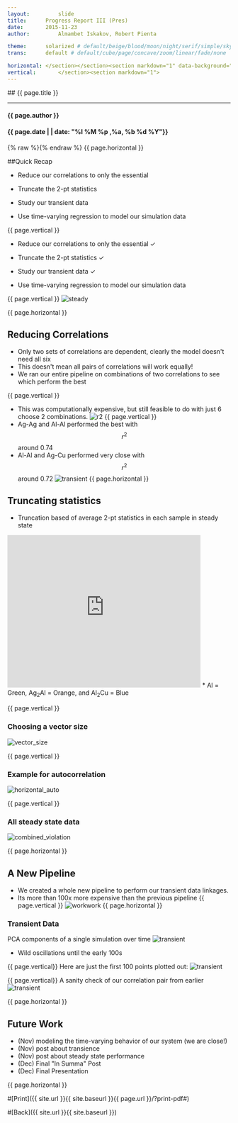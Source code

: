 ```yaml
---
layout:     	slide
title:     	Progress Report III (Pres)
date:      	2015-11-23
author:     	Almambet Iskakov, Robert Pienta

theme:		solarized # default/beige/blood/moon/night/serif/simple/sky/solarized
trans:		default # default/cube/page/concave/zoom/linear/fade/none

horizontal:	</section></section><section markdown="1" data-background="http://matin-hub.github.io/project-pages/img/slidebackground.png"><section markdown="1">
vertical:		</section><section markdown="1">
---
```

<section markdown="1" data-background="http://matin-hub.github.io/project-pages/img/slidebackground.png"><section markdown="1">
## {{ page.title }}

<hr>

#### {{ page.author }}

#### {{ page.date | | date: "%I %M %p ,%a, %b %d %Y"}}

{% raw  %}{% endraw %} {{ page.horizontal }}
<!-- Start Writing Below in Markdown -->

##Quick Recap
* Reduce our correlations to only the essential

* Truncate the 2-pt statistics

* Study our transient data

* Use time-varying regression to model our simulation data

{{ page.vertical }}

*  Reduce our correlations to only the essential ✓

* Truncate the 2-pt statistics ✓

* Study our transient data ✓

* Use time-varying regression to model our simulation data

{{ page.vertical }}
![steady](/MIC-Ternary-Eutectic-Alloy/img/milestone4_pres/regplot.png)


{{ page.horizontal }}
## Reducing Correlations
* Only two sets of correlations are dependent, clearly the model doesn't need all six
* This doesn't mean all pairs of correlations will work equally!
* We ran our entire pipeline on combinations of two correlations to see which perform the best

{{ page.vertical }}
* This was computationally expensive, but still feasible to do with just 6 choose 2 combinations.
![r2](/MIC-Ternary-Eutectic-Alloy/img/correlations/correlations_r2.png)
{{ page.vertical }}
* Ag-Ag and Al-Al performed the best with $$r^2$$ around 0.74
* Al-Al and Ag-Cu performed very close with $$r^2$$ around 0.72
![transient](/MIC-Ternary-Eutectic-Alloy/img/correlations/overall.png)
{{ page.horizontal }}
## Truncating statistics
* Truncation based of average 2-pt statistics in each sample in steady state

<iframe width="436" height="344" src="http://www.youtube.com/embed/ZlDdydWGbA4" frameborder="0" allowfullscreen>
</iframe>
* Al = Green, Ag<sub>2</sub>Al = Orange, and Al<sub>2</sub>Cu = Blue

{{ page.vertical }}
### Choosing a vector size
<!-- Placeholder -->
![vector_size](/MIC-Ternary-Eutectic-Alloy/img/milestone4_pres/truncation_vector.png)

{{ page.vertical }}
### Example for autocorrelation
![horizontal_auto](/MIC-Ternary-Eutectic-Alloy/img/truncation/horizontal_auto.png)

{{ page.vertical }}
### All steady state data
![combined_violation](/MIC-Ternary-Eutectic-Alloy/img/milestone4_pres/truncation_loss.png)

{{ page.horizontal }}

## A New Pipeline
* We created a whole new pipeline to perform our transient data linkages.
* Its more than 100x more expensive than the previous pipeline
{{ page.vertical }}
![workwork](/MIC-Ternary-Eutectic-Alloy/img/milestone4_pres/transient_workflow.jpg)
{{ page.horizontal }}
### Transient Data
PCA components of a single simulation over time
![transient](/MIC-Ternary-Eutectic-Alloy/img/transience/PCA_over_block_allstats.png)

* Wild oscillations until the early 100s

{{ page.vertical}}
Here are just the first 100 points plotted out:
![transient](/MIC-Ternary-Eutectic-Alloy/img/transience/PCA_over_transient.png)

{{ page.vertical}}
A sanity check of our correlation pair from earlier
![transient](/MIC-Ternary-Eutectic-Alloy/img/transience/full_corr_vs_2_corr.png)


{{ page.horizontal }}
## Future Work
* (Nov) modeling the time-varying behavior of our system (we are close!)
* (Nov) post about transience
* (Nov) post about steady state performance
* (Dec) Final "In Summa" Post
* (Dec) Final Presentation

{{ page.horizontal }}

#[Print]({{ site.url }}{{ site.baseurl }}{{ page.url }}/?print-pdf#)

#[Back]({{ site.url }}{{ site.baseurl }})

</section></section>
